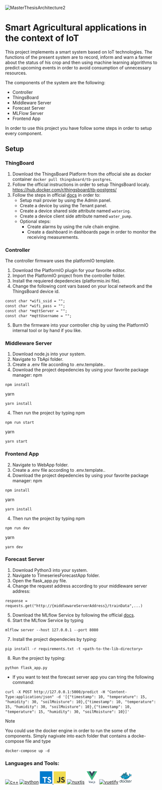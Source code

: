 ![MasterThesisArchitecture2](https://github.com/user-attachments/assets/378a50c3-e4e4-4272-ba65-b41ccc832f79)

# Smart Agricultural applications in the context of IoT

This project implements a smart system based on IoT technologies. The functions of the present system are to record, inform and warn a farmer about the status of his crop and then using machine learning algorithms to predict upcoming events in order to avoid consumption of unnecessary resources.

The components of the system are the following:

- Controller
- ThingsBoard
- Middleware Server
- Forecast Server
- MLFlow Server
- Frontend App

In order to use this project you have follow some steps in order to setup every component.

## Setup

### ThingBoard

1. Download the ThingsBoard Platform from the offocial site as docker container `docker pull thingsboard/tb-postgres`.
2. Follow the official instructions in order to setup ThingsBoard localy. <https://hub.docker.com/r/thingsboard/tb-postgres/>
3. Follow the steps in official [docs](https://thingsboard.io/docs/getting-started-guides/helloworld/) in order to:
   - Setup mail provier by using the Admin panel.
   - Create a device by using the Tenant panel.
   - Create a device shared side attribute named `watering`.
   - Create a device client side attribute named `water_pump`.
   - Optional steps:
     - Create alarms by using the rule chain engine.
     - Create a dashboard in dashboards page in order to monitor the receiving measurements.

### Controller

The controller firmware uses the platformIO template.

1. Download the PlatformIO plugin for your favorite editor.
2. Import the PlatformIO project from the controller folder.
3. Install the requiered depedencies (platformio.ini file).
4. Change the following cont vars based on your local network and the ThingsBoard device id.

```
const char *wifi_ssid = "";
const char *wifi_pass = "";
const char *mqttServer = "";
const char *mqttUsername = "";
```

5. Burn the firmware into your controller chip by using the PlatformIO internal tool or by hand if you like.

### Middleware Server

1. Download node.js into your system.
2. Navigate to TbApi folder.
3. Create a .env file according to .env.template..
4. Download the project depedencies by using your favorite package manager:
   npm

```
npm install
```

yarn

```
yarn install
```

4. Then run the project by typing
   npm

```
npm run start
```

yarn

```
yarn start
```

### Frontend App

2. Navigate to WebApp folder.
3. Create a .env file according to .env.template..
4. Download the project depedencies by using your favorite package manager:
   npm

```
npm install
```

yarn

```
yarn install
```

4. Then run the project by typing
   npm

```
npm run dev
```

yarn

```
yarn dev
```

### Forecast Server

1. Download Python3 into your system.
2. Navigate to TimeseriesForecastApp folder.
3. Open the flask_app.py file.
4. Change the request address according to your middleware server address:

```
response = requests.get("http://{middlewareServerAddress}/trainData",...)
```

5. Download the MLflow Service by following the official [docs](https://mlflow.org/docs/latest/getting-started/index.html).
6. Start the MLflow Service by typing

```
mlflow server --host 127.0.0.1 --port 8080
```

7. Install the project dependecies by typing:

```
pip install -r requirements.txt -t <path-to-the-lib-directory>
```

8. Run the project by typing:

```
python flask_app.py
```

- If you want to test the forecast server app you can tring the following command:

```
curl -X POST http://127.0.0.1:5000/predict -H "Content-Type:application/json" -d '[{"timestamp": 10, "temperature": 15, "humidity": 30, "soilMoisture": 10},{"timestamp": 10, "temperature": 15, "humidity": 30, "soilMoisture": 10},{"timestamp": 10, "temperature": 15, "humidity": 30, "soilMoisture": 10}]'
```

> [!NOTE]
> You could use the docker engine in order to run the some of the components.
> Simply nagivate into each folder that contains a docke-compose file and type
>
> ```
> docker-compose up -d
> ```

<h3 align="left">Languages and Tools:</h3>
<p align="left">
    <a href="https://isocpp.org" target="_blank" rel="noreferrer">
    <img src="https://img.icons8.com/?size=100&id=40669&format=png&color=000000"
    alt="c++" width="40" height="40" /></a>
    <a href="https://www.python.org" target="_blank" rel="noreferrer">
    <img src="https://img.icons8.com/?size=100&id=13441&format=png&color=000000"
    alt="python" width="40" height="40" /></a>
    <a href="https://www.typescriptlang.org" target="_blank" rel="noreferrer">
    <img src="https://raw.githubusercontent.com/github/explore/80688e429a7d4ef2fca1e82350fe8e3517d3494d/topics/typescript/typescript.png" alt="ts" width="40" height="40"
    </a>
    <a href="https://developer.mozilla.org/en-US/docs/Web/JavaScript" target="_blank" rel="noreferrer"> 
    <img src="https://raw.githubusercontent.com/devicons/devicon/master/icons/javascript/javascript-original.svg" alt="javascript" width="40" height="40"/></a>
    <a href="https://nuxt.com" target="_blank" rel="noreferrer">
    <img src="https://avatars.githubusercontent.com/u/23360933?s=48&v=4" alt="nuxtjs" width="40" height="40"/></a>
    <a href="https://vuejs.org/" target="_blank" rel="noreferrer">
    <img src="https://raw.githubusercontent.com/devicons/devicon/master/icons/vuejs/vuejs-original-wordmark.svg" alt="vuejs" width="40" height="40"/></a>
    <a href="https://vuetifyjs.com/en/" target="_blank" rel="noreferrer"> <img src="https://bestofjs.org/logos/vuetify.svg" alt="vuetify" width="40" height="40"/></a>
    <a href="https://www.docker.com/" target="_blank" rel="noreferrer">
    <img src="https://raw.githubusercontent.com/devicons/devicon/master/icons/docker/docker-original-wordmark.svg" alt="docker" width="40" height="40"/></a>
    </p>
